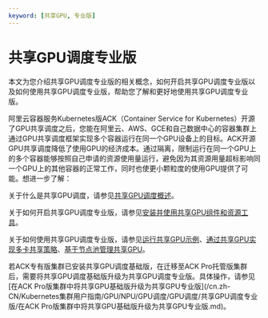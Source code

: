 ```yaml
---
keyword: [共享GPU, 专业版]
---
```


# 共享GPU调度专业版

本文为您介绍共享GPU调度专业版的相关概念，如何开启共享GPU调度专业版以及如何使用共享GPU调度专业版，帮助您了解和更好地使用共享GPU调度专业版。

阿里云容器服务Kubernetes版ACK（Container Service for Kubernetes）开源了GPU共享调度之后，您能在阿里云、AWS、GCE和自己数据中心的容器集群上通过GPU共享调度框架实现多个容器运行在同一个GPU设备上的目标。ACK开源GPU共享调度降低了使用GPU的经济成本。通过隔离，限制运行在同一个GPU上的多个容器能够按照自己申请的资源使用量运行，避免因为其资源用量超标影响同一个GPU上的其他容器的正常工作，同时也使更小颗粒度的使用GPU提供了可能。想进一步了解：

关于什么是共享GPU调度，请参见[共享GPU调度概述](/cn.zh-CN/Kubernetes集群用户指南/GPU/NPU/GPU调度/GPU调度/共享GPU概述.md)。

关于如何开启共享GPU调度专业版，请参见[安装并使用共享GPU组件和资源工具](/cn.zh-CN/Kubernetes集群用户指南/GPU/NPU/GPU调度/GPU调度/共享GPU调度专业版/安装并使用共享GPU组件和资源工具.md)。

关于如何使用共享GPU调度专业版，请参见[运行共享GPU示例](/cn.zh-CN/Kubernetes集群用户指南/GPU/NPU/GPU调度/GPU调度/共享GPU调度专业版/运行共享GPU示例.md)、[通过共享GPU实现多卡共享策略](/cn.zh-CN/Kubernetes集群用户指南/GPU/NPU/GPU调度/GPU调度/共享GPU调度专业版/通过共享GPU实现多卡共享策略.md)、[基于节点池管理共享GPU](/cn.zh-CN/Kubernetes集群用户指南/GPU/NPU/GPU调度/GPU调度/共享GPU调度专业版/基于节点池管理共享GPU.md)。

若ACK专有版集群已安装共享GPU调度基础版，在迁移至ACK Pro托管版集群后，需要将共享GPU调度基础版升级为共享GPU调度专业版。具体操作，请参见[在ACK Pro版集群中将共享GPU基础版升级为共享GPU专业版](/cn.zh-CN/Kubernetes集群用户指南/GPU/NPU/GPU调度/GPU调度/共享GPU调度专业版/在ACK Pro版集群中将共享GPU基础版升级为共享GPU专业版.md)。

